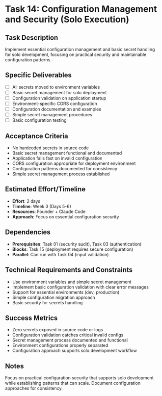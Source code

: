 # Task 14: Configuration Management and Security (Solo Execution)

## Task Description
Implement essential configuration management and basic secret handling for solo development, focusing on practical security and maintainable configuration patterns.

## Specific Deliverables
- [ ] All secrets moved to environment variables
- [ ] Basic secret management for solo deployment
- [ ] Configuration validation on application startup
- [ ] Environment-specific CORS configuration
- [ ] Configuration documentation and examples
- [ ] Simple secret management procedures
- [ ] Basic configuration testing

## Acceptance Criteria
- No hardcoded secrets in source code
- Basic secret management functional and documented
- Application fails fast on invalid configuration
- CORS configuration appropriate for deployment environment
- Configuration patterns documented for consistency
- Simple secret management process established

## Estimated Effort/Timeline
- **Effort**: 2 days
- **Timeline**: Week 3 (Days 5-6)
- **Resources**: Founder + Claude Code
- **Approach**: Focus on essential configuration security

## Dependencies
- **Prerequisites**: Task 01 (security audit), Task 03 (authentication)
- **Blocks**: Task 15 (deployment requires secure configuration)
- **Parallel**: Can run with Task 04 (input validation)

## Technical Requirements and Constraints
- Use environment variables and simple secret management
- Implement basic configuration validation with clear error messages
- Support for essential environments (dev, production)
- Simple configuration migration approach
- Basic security for secrets handling

## Success Metrics
- Zero secrets exposed in source code or logs
- Configuration validation catches critical invalid configs
- Secret management process documented and functional
- Environment configurations properly separated
- Configuration approach supports solo development workflow

## Notes
Focus on practical configuration security that supports solo development while establishing patterns that can scale. Document configuration approaches for consistency.